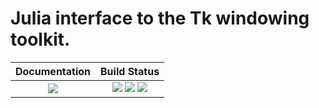 # Julia interface to the Tk windowing toolkit.

| **Documentation**                                                               | **Build Status**                                                                                |
|:-------------------------------------------------------------------------------:|:-----------------------------------------------------------------------------------------------:|
| [![][docs-stable-img]][docs-stable-url] | [![][travis-img]][travis-url] [![][appveyor-img]][appveyor-url] [![][drone-img]][drone-url]  |


[contrib-url]: https://juliadocs.github.io/Documenter.jl/dev/contributing/
[discourse-tag-url]: https://discourse.julialang.org/tags/documenter
[gitter-url]: https://gitter.im/juliadocs/users

[docs-dev-img]: https://img.shields.io/badge/docs-dev-blue.svg
[docs-dev-url]: https://https://pkg.julialang.org/docs/Tk

[docs-stable-img]: https://img.shields.io/badge/docs-stable-blue.svg
[docs-stable-url]: https://juliahub.com/docs/Tk/

[travis-img]: https://travis-ci.org/JuliaGraphics/Tk.jl.svg?branch=master
[travis-url]: https://travis-ci.org/JuliaGraphics/Tk.jl

[appveyor-img]: https://ci.appveyor.com/api/projects/status/g14wsptfv2lq4oiv?svg=true
[appveyor-url]: https://ci.appveyor.com/project/aviks/tk-jl

[drone-img]: https://cloud.drone.io/api/badges/JuliaGraphics/Tk.jl/status.svg
[drone-url]: https://cloud.drone.io/JuliaGraphics/Tk.jl

[issues-url]: https://github.com/JuliaGraphics/Tk.jl/issues
